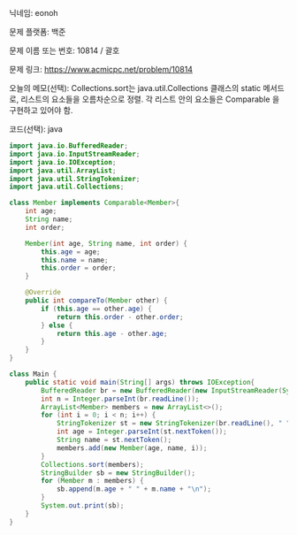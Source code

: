 닉네임: eonoh

문제 플랫폼: 백준

문제 이름 또는 번호: 10814 / 괄호

문제 링크: https://www.acmicpc.net/problem/10814

오늘의 메모(선택): Collections.sort는 java.util.Collections 클래스의 static 메서드로, 리스트의 요소들을 오름차순으로 정렬. 각 리스트 안의 요소들은 Comparable 을 구현하고 있어야 함.

코드(선택): java

```java
import java.io.BufferedReader;
import java.io.InputStreamReader;
import java.io.IOException;
import java.util.ArrayList;
import java.util.StringTokenizer;
import java.util.Collections;

class Member implements Comparable<Member>{
    int age;
    String name;
    int order;

    Member(int age, String name, int order) {
        this.age = age;
        this.name = name;
        this.order = order;
    }

    @Override
    public int compareTo(Member other) {
        if (this.age == other.age) {
            return this.order - other.order;
        } else {
            return this.age - other.age;
        }
    }
}

class Main {
    public static void main(String[] args) throws IOException{
        BufferedReader br = new BufferedReader(new InputStreamReader(System.in));
        int n = Integer.parseInt(br.readLine());
        ArrayList<Member> members = new ArrayList<>();
        for (int i = 0; i < n; i++) {
            StringTokenizer st = new StringTokenizer(br.readLine(), " ");
            int age = Integer.parseInt(st.nextToken());
            String name = st.nextToken();
            members.add(new Member(age, name, i));
        }
        Collections.sort(members);
        StringBuilder sb = new StringBuilder();
        for (Member m : members) {
            sb.append(m.age + " " + m.name + "\n");
        }
        System.out.print(sb);
    }
}
```
